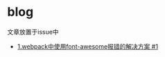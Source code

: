 # blog
文章放置于issue中

- [1.webpack中使用font-awesome报错的解决方案 #1](https://github.com/hasbug/blog/issues/1)
